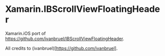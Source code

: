 # Xamarin.IBScrollViewFloatingHeader
Xamarin.iOS port of https://github.com/ivanbruel/IBScrollViewFloatingHeader.

All credits to (ivanbruel)[https://github.com/ivanbruel].
